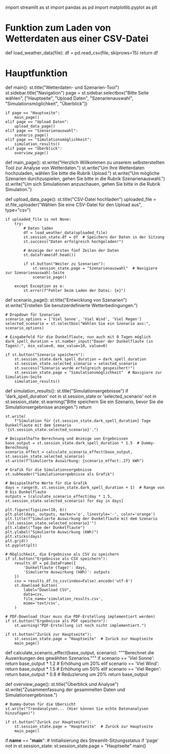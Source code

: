 import streamlit as st
import pandas as pd
import matplotlib.pyplot as plt


# Funktion zum Laden von Wetterdaten aus einer CSV-Datei
def load_weather_data(file):
    df = pd.read_csv(file, skiprows=15)
    return df


# Hauptfunktion
def main():
    st.title("Wetterdaten- und Szenarien-Tool")
    st.sidebar.title("Navigation")
    page = st.sidebar.selectbox("Bitte Seite wählen",
                                ["Hauptseite", "Upload Daten", "Szenarienauswahl", "Simulationsmöglichkeit",
                                 "Überblick"])

    if page == "Hauptseite":
        main_page()
    elif page == "Upload Daten":
        upload_data_page()
    elif page == "Szenarienauswahl":
        scenario_page()
    elif page == "Simulationsmöglichkeit":
        simulation_results()
    elif page == "Überblick":
        overview_page()


def main_page():
    st.write("Herzlich Willkommen zu unserem selbsterstellten Tool zur Analyse von Wetterdaten.")
    st.write("Um Ihre Wetterdaten hochzuladen, wählen Sie bitte die Rubrik Upload.")
    st.write("Um mögliche Szenarien durchzuspielen, gehen Sie bitte in die Rubrik Szenarienauswahl.")
    st.write("Um sich Simulationen anzuschauen, gehen Sie bitte in die Rubrik Simulation.")


def upload_data_page():
    st.title("CSV-Datei hochladen")
    uploaded_file = st.file_uploader("Wählen Sie eine CSV-Datei für den Upload aus", type="csv")

    if uploaded_file is not None:
        try:
            # Daten laden
            df = load_weather_data(uploaded_file)
            st.session_state.df = df  # Speichern der Daten in der Sitzung
            st.success("Daten erfolgreich hochgeladen!")

            # Anzeige der ersten fünf Zeilen der Daten
            st.dataframe(df.head())

            if st.button("Weiter zu Szenarien"):
                st.session_state.page = "Szenarienauswahl"  # Navigiere zur Szenarienauswahl-Seite
                scenario_page()

        except Exception as e:
            st.error(f"Fehler beim Laden der Datei: {e}")


def scenario_page():
    st.title("Entwicklung von Szenarien")
    st.write("Erstellen Sie benutzerdefinierte Wetterbedingungen.")

    # Dropdown für Szenarien
    scenario_options = ['Viel Sonne', 'Viel Wind', 'Viel Regen']
    selected_scenario = st.selectbox("Wählen Sie ein Szenario aus:", scenario_options)

    # Eingabefeld für die Dunkelflaute, nun auch mit 0 Tagen möglich
    dark_spell_duration = st.number_input("Dauer der Dunkelflaute (in Tagen):", min_value=0, max_value=10, value=0)

    if st.button("Szenario speichern"):
        st.session_state.dark_spell_duration = dark_spell_duration
        st.session_state.selected_scenario = selected_scenario
        st.success("Szenario wurde erfolgreich gespeichert!")
        st.session_state.page = "Simulationsmöglichkeit"  # Navigiere zur Simulation-Seite
        simulation_results()


def simulation_results():
    st.title("Simulationsergebnisse")
    if 'dark_spell_duration' not in st.session_state or 'selected_scenario' not in st.session_state:
        st.warning("Bitte speichern Sie ein Szenario, bevor Sie die Simulationsergebnisse anzeigen.")
        return

    st.write(
        f"Simulation für {st.session_state.dark_spell_duration} Tage Dunkelflaute mit dem Szenario '{st.session_state.selected_scenario}'.")

    # Beispielhafte Berechnung und Anzeige von Ergebnissen
    base_output = st.session_state.dark_spell_duration * 1.5  # Dummy-Berechnung
    scenario_effect = calculate_scenario_effect(base_output, st.session_state.selected_scenario)
    st.write(f"Simulierte Auswirkung: {scenario_effect:.2f} kWh")

    # Grafik für die Simulationsergebnisse
    st.subheader("Simulationsergebnisse als Grafik")

    # Beispielhafte Werte für die Grafik
    days = range(0, st.session_state.dark_spell_duration + 1)  # Range von 0 bis Dunkelflaute
    outputs = [calculate_scenario_effect(day * 1.5, st.session_state.selected_scenario) for day in days]

    plt.figure(figsize=(10, 6))
    plt.plot(days, outputs, marker='o', linestyle='-', color='orange')
    plt.title(f"Simulierte Auswirkung der Dunkelflaute mit dem Szenario '{st.session_state.selected_scenario}'")
    plt.xlabel("Tage der Dunkelflaute")
    plt.ylabel("Simulierte Auswirkung (kWh)")
    plt.xticks(days)
    plt.grid()
    st.pyplot(plt)

    # Möglichkeit, die Ergebnisse als CSV zu speichern
    if st.button("Ergebnisse als CSV speichern"):
        results_df = pd.DataFrame({
            'Dunkelflaute (Tage)': days,
            'Simulierte Auswirkung (kWh)': outputs
        })
        csv = results_df.to_csv(index=False).encode('utf-8')
        st.download_button(
            label="Download CSV",
            data=csv,
            file_name='simulation_results.csv',
            mime='text/csv',
        )

    # PDF-Download (hier muss die PDF-Erstellung implementiert werden)
    if st.button("Ergebnisse als PDF speichern"):
        st.warning("PDF-Erstellung ist noch nicht implementiert.")

    if st.button("Zurück zur Hauptseite"):
        st.session_state.page = "Hauptseite"  # Zurück zur Hauptseite
        main_page()


def calculate_scenario_effect(base_output, scenario):
    """Berechnet die Auswirkungen des gewählten Szenarios."""
    if scenario == 'Viel Sonne':
        return base_output * 1.2  # Erhöhung um 20%
    elif scenario == 'Viel Wind':
        return base_output * 1.5  # Erhöhung um 50%
    elif scenario == 'Viel Regen':
        return base_output * 0.8  # Reduzierung um 20%
    return base_output


def overview_page():
    st.title("Überblick und Analyse")
    st.write("Zusammenfassung der gesammelten Daten und Simulationsergebnisse.")

    # Dummy-Daten für die Übersicht
    st.write("Trendanalysen... (Hier können Sie echte Datenanalysen hinzufügen)")

    if st.button("Zurück zur Hauptseite"):
        st.session_state.page = "Hauptseite"  # Zurück zur Hauptseite
        main_page()


if __name__ == "__main__":
    # Initialisierung des Streamlit-Sitzungsstatus
    if 'page' not in st.session_state:
        st.session_state.page = "Hauptseite"
    main()
